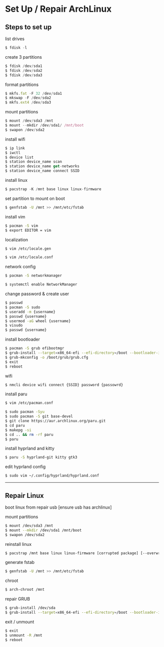 # Set Up / Repair ArchLinux

## Steps to set up

list drives

```jsx
$ fdisk -l
```

create 3 partitions

```jsx
$ fdisk /dev/sda1
$ fdisk /dev/sda2
$ fdisk /dev/sda3
```

format partitions

```jsx
$ mkfs.fat -F 32 /dev/sda1
$ mkswap -F /dev/sda2
$ mkfs.ext4 /dev/sda3
```

mount partitions

```jsx
$ mount /dev/sda3 /mnt
$ mount --mkdir /dev/sda1/ /mnt/boot
$ swapon /dev/sda2
```

install wifi

```jsx
$ ip link
$ iwctl
$ device list
$ station device_name scan
$ station device_name get-networks
$ station device_name connect SSID
```

install linux

```jsx
$ pacstrap -K /mnt base linux linux-firmware
```

set partition to mount on boot

```bash
$ genfstab -U /mnt >> /mnt/etc/fstab
```

install vim

```bash
$ pacman -S vim
$ export EDITOR = vim
```

localization

```bash
$ vim /etc/locale.gen
```

```bash
$ vim /etc/locale.conf
```

network config

```bash
$ pacman -S networkmanager
```

```bash
$ systemctl enable NetworkManager
```

change password & create user

```bash
$ passwd
$ pacman -S sudo
$ useradd -m {username}
$ passwd {username}
$ usermod -aG wheel {username}
$ visudo
$ passwd {username}
```

install bootloader

```bash
$ pacman -S grub efibootmgr
$ grub-install --target=x86_64-efi --efi-directory=/boot --bootloader-id={name it}
$ grub-mkconfig -o /boot/grub/grub.cfg
$ exit
$ reboot
```

wifi

```bash
$ nmcli device wifi connect {SSID} password {passowrd}
```

install paru

```bash
$ vim /etc/pacman.conf
```

```bash
$ sudo pacman -Syu
$ sudo pacman -S git base-devel
$ git clone https://aur.archlinux.org/paru.git
$ cd paru
$ makepg -si
$ cd .. && rm -rf paru
$ paru
```

install hyprland and kitty

```bash
$ paru -S hyprland-git kitty gtk3
```

edit hyprland config

```bash
$ sudo vim ~/.config/hyprland/hyprland.conf
```

---

## Repair Linux

boot linux from repair usb [ensure usb has archlinux]

mount partitions

```bash
$ mount /dev/sda3 /mnt
$ mount --mkdir /dev/sda1 /mnt/boot
$ swapon /dev/sda2
```

reinstall linux

```bash
$ pacstrap /mnt base linux linux-firmware [corrupted package] [--overwrite \*]
```

generate fstab

```bash
$ genfstab -U /mnt >> /mnt/etc/fstab
```

chroot

```bash
$ arch-chroot /mnt
```

repair GRUB

```bash
$ grub-install /dev/sda
$ grub-install --target=x86_64-efi --efi-directory=/boot --bootloader-id={name it}
```

exit / unmount

```bash
$ exit
$ unmount -R /mnt
$ reboot
```

</aside>

